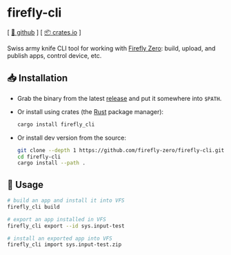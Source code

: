 # firefly-cli

[ [🐙 github](https://github.com/firefly-zero/firefly-cli) ] [ [📦 crates.io](https://crates.io/crates/firefly-cli) ]

Swiss army knife CLI tool for working with [Firefly Zero](https://fireflyzero.com/): build, upload, and publish apps, control device, etc.

## 📥 Installation

* Grab the binary from the latest [release](https://github.com/firefly-zero/firefly-cli/releases) and put it somewhere into `$PATH`.
* Or install using crates (the [Rust](https://www.rust-lang.org/tools/install) package manager):

    ```bash
    cargo install firefly_cli
    ```

* Or install dev version from the source:

    ```bash
    git clone --depth 1 https://github.com/firefly-zero/firefly-cli.git
    cd firefly-cli
    cargo install --path .
    ```

## 🔧 Usage

```bash
# build an app and install it into VFS
firefly_cli build

# export an app installed in VFS
firefly_cli export --id sys.input-test

# install an exported app into VFS
firefly_cli import sys.input-test.zip
```
